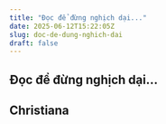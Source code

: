 ```yaml
---
title: "Đọc để đừng nghịch dại..."
date: 2025-06-12T15:22:05Z
slug: doc-de-dung-nghich-dai
draft: false
---
```


## Đọc để đừng nghịch dại...

## Christiana

